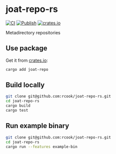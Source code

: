 # joat-repo-rs

[![CI](https://github.com/rcook/joat-repo-rs/actions/workflows/ci.yaml/badge.svg)][ci-workflow]
[![Publish](https://github.com/rcook/joat-repo-rs/actions/workflows/publish.yaml/badge.svg)][publish-workflow]
[![crates.io](https://img.shields.io/crates/v/joat-repo.svg)][crates-io]

Metadirectory repositories

## Use package

Get it from [crates.io][crates-io]:

```bash
cargo add joat-repo
```

## Build locally

```bash
git clone git@github.com:rcook/joat-repo-rs.git
cd joat-repo-rs
cargo build
cargo test
```

## Run example binary

```bash
git clone git@github.com:rcook/joat-repo-rs.git
cd joat-repo-rs
cargo run --features example-bin
```

[ci-workflow]: https://github.com/rcook/joat-repo-rs/actions/workflows/ci.yaml
[crates-io]: https://crates.io/crates/joat-repo
[publish-workflow]: https://github.com/rcook/joat-repo-rs/actions/workflows/publish.yaml
